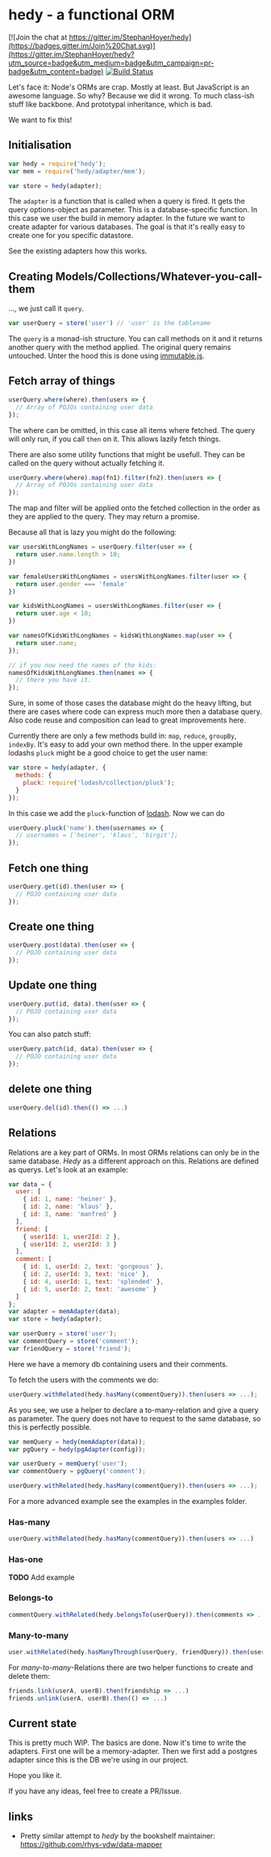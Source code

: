 # hedy - a functional ORM

[![Join the chat at https://gitter.im/StephanHoyer/hedy](https://badges.gitter.im/Join%20Chat.svg)](https://gitter.im/StephanHoyer/hedy?utm_source=badge&utm_medium=badge&utm_campaign=pr-badge&utm_content=badge)
[![Build Status](https://travis-ci.org/StephanHoyer/hedy.svg)](https://travis-ci.org/StephanHoyer/hedy)

Let's face it: Node's ORMs are crap. Mostly at least. But JavaScript is an
awesome language. So why? Because we did it wrong. To much class-ish stuff like
backbone. And prototypal inheritance, which is bad.

We want to fix this!

## Initialisation

```javascript
var hedy = require('hedy');
var mem = require('hedy/adapter/mem');

var store = hedy(adapter);
```

The `adapter` is a function that is called when a query is fired. It gets
the query options-object as parameter. This is a database-specific function. In
this case we user the build in memory adapter. In the future we want to create
adapter for various databases. The goal is that it's really easy to create one for you
specific datastore.

See the existing adapters how this works.

## Creating Models/Collections/Whatever-you-call-them

..., we just call it `query`.

```javascript
var userQuery = store('user') // 'user' is the tablename
```

The `query` is a monad-ish structure. You can call methods on it and it returns
another query with the method applied. The original query remains untouched.
Unter the hood this is done using
[immutable.js](https://facebook.github.io/immutable-js/).

## Fetch array of things

```javascript
userQuery.where(where).then(users => {
  // Array of POJOs containing user data
});
```

The where can be omitted, in this case all items where fetched. The query will
only run, if you call `then` on it. This allows lazily fetch things.

There are also some utility functions that might be usefull. They can be called
on the query without actually fetching it.

```javascript
userQuery.where(where).map(fn1).filter(fn2).then(users => {
  // Array of POJOs containing user data
});
```

The map and filter will be applied onto the fetched collection in the order as
they are applied to the query. They may return a promise.

Because all that is lazy you might do the following:

```javascript
var usersWithLongNames = userQuery.filter(user => {
  return user.name.length > 10;
})

var femaleUsersWithLongNames = usersWithLongNames.filter(user => {
  return user.gender === 'female'
})

var kidsWithLongNames = usersWithLongNames.filter(user => {
  return user.age < 10;
})

var namesOfKidsWithLongNames = kidsWithLongNames.map(user => {
  return user.name;
});

// if you now need the names of the kids:
namesOfKidsWithLongNames.then(names => {
  // there you have it.
});
```

Sure, in some of those cases the database might do the heavy lifting, but there are
cases where code can express much more then a database query. Also code reuse
and composition can lead to great improvements here.

Currently there are only a few methods build in: `map`, `reduce`, `groupBy`,
`indexBy`. It's easy to add your own method there. In the upper example lodashs
`pluck` might be a good choice to get the user name:

```javascript
var store = hedy(adapter, {
  methods: {
    pluck: require('lodash/collection/pluck');
  }
});
```

In this case we add the `pluck`-function of
[lodash](https://lodash.com/docs#pluck). Now we can do

```javascript
userQuery.pluck('name').then(usernames => {
  // usernames = ['heiner', 'klaus', 'birgit'];
});
```

## Fetch one thing

```javascript
userQuery.get(id).then(user => {
  // POJO containing user data
});
```

## Create one thing

```javascript
userQuery.post(data).then(user => {
  // POJO containing user data
});
```

## Update one thing

```javascript
userQuery.put(id, data).then(user => {
  // POJO containing user data
});
```

You can also patch stuff:

```javascript
userQuery.patch(id, data).then(user => {
  // POJO containing user data
});
```

## delete one thing

```javascript
userQuery.del(id).then(() => ...)
```

## Relations

Relations are a key part of ORMs. In most ORMs relations can only be in the same
database. *Hedy* as a different approach on this. Relations are defined as
querys. Let's look at an example:

```javascript
var data = {
  user: [
    { id: 1, name: 'heiner' },
    { id: 2, name: 'klaus' },
    { id: 3, name: 'manfred' }
  ],
  friend: [
    { user1Id: 1, user2Id: 2 },
    { user1Id: 2, user2Id: 3 }
  ],
  comment: [
    { id: 1, userId: 2, text: 'gorgeous' },
    { id: 2, userId: 3, text: 'nice' },
    { id: 4, userId: 1, text: 'splended' },
    { id: 5, userId: 2, text: 'awesome' }
  ]
};
var adapter = memAdapter(data);
var store = hedy(adapter);

var userQuery = store('user');
var commentQuery = store('comment');
var friendQuery = store('friend');
```

Here we have a memory db containing users and their comments.

To fetch the users with the comments we do:

```javascript
userQuery.withRelated(hedy.hasMany(commentQuery)).then(users => ...);
```

As you see, we use a helper to declare a to-many-relation and give a query as
parameter. The query does not have to request to the same database, so this is
perfectly possible.

```javascript
var memQuery = hedy(memAdapter(data));
var pgQuery = hedy(pgAdapter(config));

var userQuery = memQuery('user');
var commentQuery = pgQuery('comment');

userQuery.withRelated(hedy.hasMany(commentQuery)).then(users => ...);
```

For a more advanced example see the examples in the examples folder.

### Has-many

```javascript
userQuery.withRelated(hedy.hasMany(commentQuery)).then(users => ...)
```

### Has-one

**TODO** Add example

### Belongs-to

```javascript
commentQuery.withRelated(hedy.belongsTo(userQuery)).then(comments => ...)
```

### Many-to-many

```javascript
user.withRelated(hedy.hasManyThrough(userQuery, friendQuery)).then(users => ...)
```

For *many-to-many*-Relations there are two helper functions to create and delete
them:

```javascript
friends.link(userA, userB).then(friendship => ...)
friends.unlink(userA, userB).then(() => ...)
```

## Current state

This is pretty much WIP. The basics are done. Now it's time to write the
adapters. First one will be a memory-adapter. Then we first add a postgres
adapter since this is the DB we're using in our project.

Hope you like it.

If you have any ideas, feel free to create a PR/Issue.

## links

* Pretty similar attempt to *hedy* by the bookshelf maintainer: https://github.com/rhys-vdw/data-mapper
